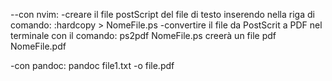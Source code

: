 --con nvim:
-creare il file postScript del file di testo inserendo nella riga di comando:
  :hardcopy > NomeFile.ps
-convertire il file da PostScrit a PDF nel terminale con il comando: 
  ps2pdf NomeFile.ps
 creerà un file pdf NomeFile.pdf

 -con pandoc:
  pandoc file1.txt -o file.pdf
